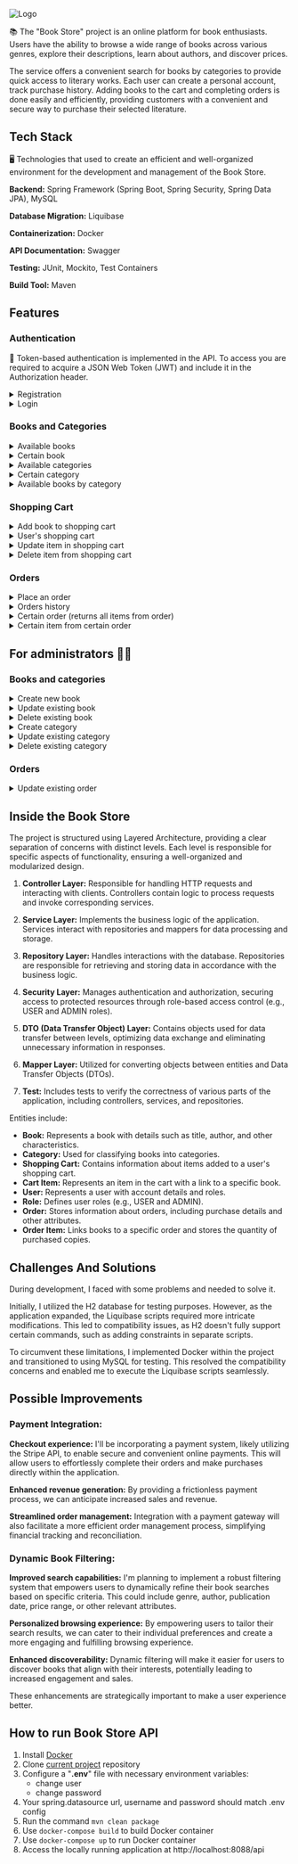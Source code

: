 ![Logo](https://github.com/fedorovychh/book-store/assets/137708693/1ae57ce8-ae96-4a31-aed6-28d88e0c7962)

📚 The "Book Store" project is an online platform for book enthusiasts. Users have the ability to browse a wide range of books across various genres, explore their descriptions, learn about authors, and discover prices.

The service offers a convenient search for books by categories to provide quick access to literary works. Each user can create a personal account, track purchase history. Adding books to the cart and completing orders is done easily and efficiently, providing customers with a convenient and secure way to purchase their selected literature.


## Tech Stack

🖥 Technologies that used to create an efficient and well-organized environment for the development and management of the Book Store.

**Backend:** Spring Framework (Spring Boot, Spring Security, Spring Data JPA), MySQL

**Database Migration:** Liquibase

**Containerization:** Docker

**API Documentation:** Swagger

**Testing:** JUnit, Mockito, Test Containers

**Build Tool:** Maven

## Features

### Authentication

🔑 Token-based authentication is implemented in the API. To access you are required to acquire a JSON Web Token (JWT) and include it in the Authorization header.

<details>
  <summary>Registration</summary>

* Endpoint ```/api/auth/register```
* HTTP Request: POST
* Request Body:
  ``` 
  {
    "email": "test.user@example.com",
    "password": "12345678",
    "repeatPassword": "12345678",
    "firstName": "Test",
    "lastName": "User",
    "shippingAddress": "123 Main St, City, Country"
  }
  ```
* Response: Status Code 200
* Response Body:
  ``` 
  {
    "id": 1,
    "email": "test.user@example.com",
    "firstName": "Test",
    "lastName": "User",
    "shippingAddress": "123 Main St, City, Country"
  }
  ```

</details>

<details>
  <summary>Login</summary>

* Endpoint ```/api/auth/login```
* HTTP Request: POST
* Request Body:
  ``` 
  {
      "email": "test.user@example.com",
      "password": "12345678"
  }
  ```
* Response: Status Code 200
* Response Body:
  ``` 
  {
      "token": "eyJhbGciOiJIUzI1NiIsInR5cCI6IkpXVCJ9.eyJzdWIiOiIxMjM0NTY3ODkwIiwibmFtZSI6IkpvaG4gRG9lIiwiaWF0IjoxNTE2MjM5MDIyfQ.SflKxwRJSMeKKF2QT4fwpMeJf36POk6yJV_adQssw5c"
  }
  ```

</details>

### Books and Categories

<details>
  <summary>Available books</summary>

* Endpoint ```/api/books```
* HTTP Request: GET
* Response: Status Code 200
* Response Body:
  ```
  [
      {
          "id": 1,
          "title": "Test Book",
          "author": "Test Author",
          "isbn": "9783161484100",
          "price": 17.50,
          "description": "Description for test book",
          "coverImage": "https://www.example.com/images/book3.jpg",
          "categories": [1]
      },
      {
          "id": 2,
          "title": "Test Book 2",
          "author": "Test Author 2",
          "isbn": "9783161484101",
          "price": 21.00,
          "description": "Description for test book 2",
          "coverImage": "https://www.example.com/images/book3.jpg",
          "categories": [1]
      }
  ]
  ```

</details>

<details>
  <summary>Certain book</summary>

* Endpoint ```/api/books/1```
* HTTP Request: GET
* Response: Status Code 200
* Response Body:
  ```
  {
      "id": 1,
      "title": "Test Book",
      "author": "Test Author",
      "isbn": "9783161484100",
      "price": 17.50,
      "description": "Description for test book",
      "coverImage": "https://www.example.com/images/book3.jpg",
      "categories": [1]
  }
  ```

</details>

<details>
  <summary>Available categories</summary>

* Endpoint ```/api/categories```
* HTTP Request: GET
* Response: Status Code 200
* Response Body:
  ```
  [
      {
          "id": 1,
          "name": "Fantasy Adventure",
          "description": "Fantasy adventure books"
      },
      {
          "id": 2,
          "name": "Dystopian Fiction",
          "description": "Novels in a dystopian setting"
      },
      {
          "id": 3,
          "name": "Post-Apocalyptic Fiction",
          "description": "Post-apocalyptic novels"
      }
  ]
  ```

</details>

<details>
  <summary>Certain category</summary>

* Endpoint ```/api/categories/1```
* HTTP Request: GET
* Response: Status Code 200
* Response Body:
  ```
  {
      "id": 1,
      "name": "Fantasy Adventure",
      "description": "Fantasy adventure books"
  }
  ```

</details>

<details>
  <summary>Available books by category</summary>

* Endpoint ```/api/categories/1/books```
* HTTP Request: GET
* Response: Status Code 200
* Response Body:
  ```
  [
      {
          "id": 1,
          "title": "Test Book",
          "author": "Test Author",
          "isbn": "9783161484100",
          "price": 17.50,
          "description": "Description for test book",
          "coverImage": "https://www.example.com/images/book3.jpg",
          "categories": [1]
      }
  ]
  ```

</details>

### Shopping Cart

<details>
  <summary>Add book to shopping cart</summary>

* Endpoint ```/api/cart```
* HTTP Request: POST
* Request Body:
  ```
  {
    "bookId": "1",
    "quantity": "3"
  }
  ```
* Response Body:
  ```
  {
      "id": 1,
      "bookId": 1,
      "bookTitle": "Test Book",
      "quantity": 3
  }
  ```

</details>

<details>
  <summary>User's shopping cart</summary>

* Endpoint ```/api/cart```
* HTTP Request: GET
* Response: Status Code 200
* Response Body:
  ```
  [
      {
          "id": 1,
          "bookId": 1,
          "bookTitle": "Test Book",
          "quantity": 3
      }
  ]
  ```

</details>

<details>
  <summary>Update item in shopping cart</summary>

* Endpoint ```/api/cart/cart-items/1```
* HTTP Request: PUT
* Request Body:
  ```
  {
    "quantity": "2"
  }
  ```
* Response Body:
  ```
  {
      "id": 1,
      "bookId": 1,
      "bookTitle": "Test Book",
      "quantity": 2
  }
  ```

</details>

<details>
  <summary>Delete item from shopping cart</summary>

* Endpoint ```/api/cart/cart-items/1```
* HTTP Request: DELETE

</details>

### Orders

<details>
  <summary>Place an order</summary>

* Endpoint ```/api/orders```
* HTTP Request: POST
* Request Body:
  ```
  {
      "shippingAddress": "123 Main St, City, Country"
  }
  ```
* Response Body:
  ```
  {
      "id": 1,
      "userId": 1,
      "orderItems": [
          {
              "id": 1,
              "bookId": 1,
              "quantity": 3
          }
      ],
      "orderDate": "2024-01-07T12:02:51.316180965",
      "total": 52.50,
      "status": "PENDING"
  }
  ```

</details>

<details>
  <summary>Orders history</summary>

* Endpoint ```/api/orders```
* HTTP Request: GET
* Response Body:
  ```
  [
      {
          "id": 1,
          "userId": 1,
          "orderItems": [
              {
                  "id": 1,
                  "bookId": 1,
                  "quantity": 3
              }
          ],
          "orderDate": "2024-01-07T12:02:51.316180965",
          "total": 52.50,
          "status": "PENDING"
      }
  ]
  ```

</details>

<details>
  <summary>Certain order (returns all items from order)</summary>

* Endpoint ```/api/orders/1/items```
* HTTP Request: GET
* Response Body:
  ```
  [
        {
            "id": 1,
            "bookId": 1,
            "quantity": 3
        }
  ]
  ```

</details>

<details>
  <summary>Certain item from certain order</summary>

* Endpoint ```/api/orders/1/items/1```
* HTTP Request: GET
* Response Body:
  ```
  {
      "id": 1,
      "bookId": 1,
      "quantity": 3
  }
  ```

</details>

## For administrators 👨‍💻

### Books and categories

<details>
  <summary>Create new book</summary>

* Endpoint ```/api/books```
* HTTP Request: POST
* Request Body:
  ```
  {
        "title": "Test Book",
        "author": "Test Author",
        "isbn": "9783161484100",
        "price": 17.50,
        "description": "Description for test book",
        "coverImage": "https://www.example.com/images/book3.jpg",
        "categories": [1]
  }
  ```
* Response Body:
  ```
  {
      "id": 1,
      "title": "Test Book",
      "author": "Test Author",
      "isbn": "9783161484100",
      "price": 17.50,
      "description": "Description for test book",
      "coverImage": "https://www.example.com/images/book3.jpg",
      "categories": [1]
  }
  ```

</details>

<details>
  <summary>Update existing book</summary>

* Endpoint ```/api/books/1```
* HTTP Request: PUT
* Request Body:
  ```
  {
        "title": "Test Book",
        "author": "Test Author",
        "isbn": "9783161484100",
        "price": 27.50,
        "description": "Description for test book",
        "coverImage": "https://www.example.com/images/book3.jpg",
        "categories": [1]
  }
  ```
* Response Body:
  ```
  {
      "id": 1,
      "title": "Test Book",
      "author": "Test Author",
      "isbn": "9783161484100",
      "price": 27.50,
      "description": "Description for test book",
      "coverImage": "https://www.example.com/images/book3.jpg",
      "categories": [1]
  }
  ```

</details>

<details>
  <summary>Delete existing book</summary>

* Endpoint ```/api/books/1```
* HTTP Request: DELETE

</details>

<details>
  <summary>Create category</summary>

* Endpoint ```/api/categories```
* HTTP Request: POST
* Request Body:
  ```
  {
      "name": "Horror",
      "description": "Horror books"
  }
  ```
* Response Body:
  ```
  {
      "id": 4,
      "name": "Horror",
      "description": "Horror books"
  }
  ```

</details>

<details>
  <summary>Update existing category</summary>

* Endpoint ```/api/categories/1```
* HTTP Request: PUT
* Request Body:
  ```
  {
      "name": "Horror",
      "description": "Horror and not only books"
  }
  ```
* Response Body:
  ```
  {
      "id": 4,
      "name": "Horror",
      "description": "Horror and not only books"
  }
  ```

</details>


<details>
  <summary>Delete existing category</summary>

* Endpoint ```/api/categories/1```
* HTTP Request: DELETE

</details>

### Orders

<details>
  <summary>Update existing order</summary>


* Endpoint ```/api/orders/1```
* HTTP Request: PATCH
* Request Body:
  ```
  {
      "status": "CONFIRMED"
  }
  ```
* Response Body:
  ```
  [
      {
          "id": 1,
          "userId": 1,
          "orderItems": [
              {
                  "id": 1,
                  "bookId": 1,
                  "quantity": 3
              }
          ],
          "orderDate": "2024-01-07T12:02:51.316180965",
          "total": 52.50,
          "status": "CONFIRMED"
      }
  ]
  ```

</details>

## Inside the Book Store

The project is structured using Layered Architecture, providing a clear separation of concerns with distinct levels. Each level is responsible for specific aspects of functionality, ensuring a well-organized and modularized design.

1. **Controller Layer:**
   Responsible for handling HTTP requests and interacting with clients. Controllers contain logic to process requests and invoke corresponding services.

2. **Service Layer:**
   Implements the business logic of the application. Services interact with repositories and mappers for data processing and storage.

3. **Repository Layer:**
   Handles interactions with the database. Repositories are responsible for retrieving and storing data in accordance with the business logic.

4. **Security Layer:**
   Manages authentication and authorization, securing access to protected resources through role-based access control (e.g., USER and ADMIN roles).

5. **DTO (Data Transfer Object) Layer:**
   Contains objects used for data transfer between levels, optimizing data exchange and eliminating unnecessary information in responses.

6. **Mapper Layer:**
   Utilized for converting objects between entities and Data Transfer Objects (DTOs).

7. **Test:**
   Includes tests to verify the correctness of various parts of the application, including controllers, services, and repositories.

Entities include:
- **Book:** Represents a book with details such as title, author, and other characteristics.
- **Category:** Used for classifying books into categories.
- **Shopping Cart:** Contains information about items added to a user's shopping cart.
- **Cart Item:** Represents an item in the cart with a link to a specific book.
- **User:** Represents a user with account details and roles.
- **Role:** Defines user roles (e.g., USER and ADMIN).
- **Order:** Stores information about orders, including purchase details and other attributes.
- **Order Item:** Links books to a specific order and stores the quantity of purchased copies.

## Challenges And Solutions

During development, I faced with some problems and needed to solve it.

Initially, I utilized the H2 database for testing purposes. However, as the application expanded, the Liquibase scripts required more intricate modifications. This led to compatibility issues, as H2 doesn't fully support certain commands, such as adding constraints in separate scripts.

To circumvent these limitations, I implemented Docker within the project and transitioned to using MySQL for testing. This resolved the compatibility concerns and enabled me to execute the Liquibase scripts seamlessly.

## Possible Improvements

### Payment Integration:

**Checkout experience:** I'll be incorporating a payment system, likely utilizing the Stripe API, to enable secure and convenient online payments. This will allow users to effortlessly complete their orders and make purchases directly within the application.

**Enhanced revenue generation:** By providing a frictionless payment process, we can anticipate increased sales and revenue.

**Streamlined order management:** Integration with a payment gateway will also facilitate a more efficient order management process, simplifying financial tracking and reconciliation.

### Dynamic Book Filtering:

**Improved search capabilities:** I'm planning to implement a robust filtering system that empowers users to dynamically refine their book searches based on specific criteria. This could include genre, author, publication date, price range, or other relevant attributes.

**Personalized browsing experience:** By empowering users to tailor their search results, we can cater to their individual preferences and create a more engaging and fulfilling browsing experience.

**Enhanced discoverability:** Dynamic filtering will make it easier for users to discover books that align with their interests, potentially leading to increased engagement and sales.

These enhancements are strategically important to make a user experience better.

## How to run Book Store API
1. Install [Docker](https://www.docker.com/products/docker-desktop/)
2. Clone [current project](https://github.com/fedorovychh/book-store) repository
3. Configure a "**.env**" file with necessary environment variables:
    - change user
    - change password
4. Your spring.datasource url, username and password should match .env config
5. Run the command `mvn clean package`
6. Use `docker-compose build` to build Docker container
7. Use `docker-compose up` to run Docker container
8. Access the locally running application at http://localhost:8088/api
